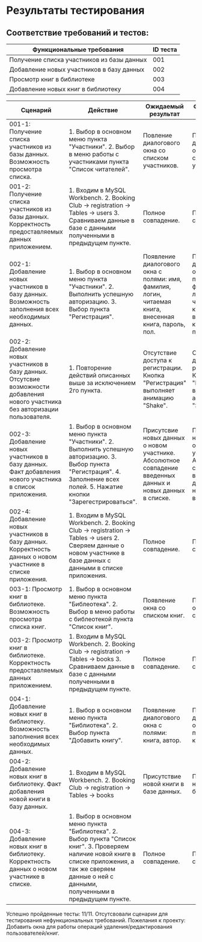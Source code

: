 # Результаты тестирования
## Соответствие требований и тестов:
| Функциональные требования         | ID теста           |
| ------------- |------------------|
| Получение списка участников из базы данных | 001 |              
| Добавление новых участников в базу данных    | 002 |
| Просмотр книг в библиотеке | 003 |
|Добавление новых книг в библиотеку| 004 |


| Сценарий         | Действие           | Ожидаемый результат         | Фактический результат           | Оценка         |
| ---------------- |------------------- | ----------------------------|---------------------------------|----------------|
| 001-1: Получение списка участников из базы данных. Возможность просмотра списка. | 1. Выбор в основном меню пункта "Участники". 2. Выбор в меню работы с участниками пункта "Список читателей".  | Повление диалогового окна со списком участников. | Повление диалогового окна со списком участников  | Сценарий выполнен |
| 001-2: Получение списка участников из базы данных. Корректность предоставляемых данных приложением. | 1. Входим в  MySQL Workbench. 2. Booking Club -> registration -> Tables -> users  3. Сравниваем данные в базе с данными полученными в предыдущем пункте. | Полное совпадение. | Полное совпадение. | Сценарий выполнен |
| 002-1: Добавление новых участников в базу данных.  Возможность заполнения всех необходимых данных. | 1. Выбор в основном меню пункта "Участники". 2. Выполнить успешную авторизацию. 3. Выбор пункта "Регистрация". | Появление диалогового окна с полями: имя, фамилия, логин, читаемая книга, внесенная книга, пароль, пол. | Появление диалогового окна с полями: имя, фамилия, логин, читаемая книга, внесенная книга, пароль, пол. | Сценарий выполнен |
| 002-2: Добавление новых участников в базу данных. Отсутсвие возможности добавления нового участника без авторизации пользователя. | 1. Повторение действий описанных выше за исключением 2го пункта.  | Отсутствие доступа к регистрации. Кнопка "Регистрация" выполняет  анимацию "Shake". | Отсутствие доступа к регистрации. Кнопка "Регистрация" выполняет  анимацию "Shake". | Сценарий выполнен |
| 002-3: Добавление новых участников в базу данных. Факт добавления нового участника в список приложения. | 1. Выбор в основном меню пункта "Участники". 2. Выполнить успешную авторизацию. 3. Выбор пункта "Регистрация".  4. Заполнение всех полей.  5. Нажатие кнопки "Зарегестрироваться". | Присутсвие новых данных о новом участнике. Абсолютное совпадение введенных данных и новых данных в списке. | Присутсвие новых данных о новом участнике. Абсолютное совпадение введенных данных и новых данных в списке. | Сценарий выполнен |
| 002-4: Добавление новых участников в базу данных. Корректность данных о новом участнике в списке приложения. | 1. Входим в  MySQL Workbench. 2. Booking Club -> registration -> Tables -> users 2. Сверяем данные о новом участнике в базе данных с данными в списке приложения. | Полное совпадение. | Полное совпадение. | Сценарий выполнен |
| 003-1: Просмотр книг в библиотеке. Возможность просмотра списка книг. | 1. Выбор в основном меню пункта "Библеотека". 2. Выбор в меню работы с библеотекой пункта "Список книг". |  Появление окна со списком книг. | Появление окна со списком книг. | Сценарий выполнен |
| 003-2: Просмотр книг в библиотеке. Корректность предоставляемых данных приложением. |1. Входим в  MySQL Workbench. 2. Booking Club -> registration -> Tables ->  books  3. Сравниваем данные в базе с данными полученными в предыдущем пункте. | Полное совпадение. | Полное совпадение. | Сценарий выполнен |
| 004-1: Добавление новых книг в библиотеку. Возможность заполнения всех необходимых данных. | 1. Выбор в основном меню пункта "Библиотека". 2. Выбор пункта "Добавить книгу". | Появление диалогового окна с полями:  книга, автор. | Появление диалогового окна с полями:  книга, автор. | Сценарий выполнен |
| 004-2: Добавление новых книг в библиотеку. Факт добавления новой книги в базу данных. |  1. Входим в  MySQL Workbench. 2. Booking Club -> registration -> Tables -> books | Присутствие новой книги в базе данных. | Присутствие новой книги в базе данных. | Сценарий выполнен |
| 004-3: Добавление новых книг в библиотеку. Корректность данных о новом участнике в списке. | 1. Выбор в основном меню пункта "Библиотека". 2. Выбор пункта "Список книг".  3. Проверяем наличие новой книге в списке приложения, а так же сверяем данные о ней с данными, полученными в предыдущем пункте. |  Полное совпадение. |  Полное совпадение. | Сценарий выполнен |

Успешно пройденные тесты: 11/11.
Отсутсвовали сценарии для тестирования нефункциональных требований.
Пожелания к проекту: Добавить окна для работы операций удаления/редактирования пользователей/книг. 
